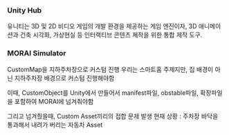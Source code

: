 ### Unity Hub

유니티는 3D 및 2D 비디오 게임의 개발 환경을 제공하는 게임 엔진이자, 3D 애니메이션과 건축 시각화, 가상현실 등 인터랙티브 콘텐츠 제작을 위한 통합 제작 도구.

### MORAI Simulator

CustomMap을 지하주차장으로 커스텀 진행
우리는 스마트홈 주제지만, 집 배경이 아닌 지하주차장 배경으로 커스텀 진행해야함

이때, CustomObject를 Unity에서 만들어서 manifest파일, obstable파일, 확장파일을 포함하여 MORAI에 넘겨줘야함

그리고 넘겨줬을때, Custom Asset끼리의 접합 문제 발생
현재 상황 : 주차장 바닥을 통과해서 내려가 버리는 자동차 Asset
